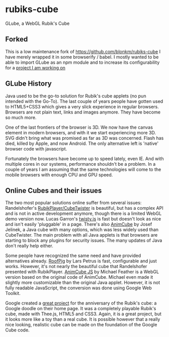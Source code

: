 # rubiks-cube
GLube, a WebGL Rubik's Cube

## Forked

This is a low maintenance fork of https://github.com/blonkm/rubiks-cube
I have merely wrapped it in some browserify / babel. I mostly wanted to be able to import GLube as an npm module and to increase its configurability for a [project I am working on](https://github.com/nathanKramer/cube-algs)

## GLube History
Java used to be the go-to solution for Rubik's cube applets (no pun intended with the Go-To). The last couple of years people
have gotten used to HTML5+CSS3 which gives a very slick experience in regular browsers. Browsers are not plain text, links and images anymore. They have become so much more.

One of the last frontiers of the browser is 3D. We now have the canvas element in modern browsers, and with it we start
experiencing more 3D. SVG didn't bring what was promised as far as 3D was concerned. Flash has died, killed by Apple, and now
Android. The only alternative left is 'native' browser code with javascript.

Fortunately the browsers have become up to speed lately, even IE. And with multiple cores in our systems, performance shouldn't be a problem. In a couple of years I am assuming that the same technologies will come to the mobile browsers with enough CPU and GPU speed.

## Online Cubes and their issues
The two most popular solutions online suffer from several issues: Randelshofer's [RubikPlayer/CubeTwister](http://www.randelshofer.ch/cubetwister/) is beautiful, but has a complex API and is not in active development anymore, though there is a limited WebGL demo version now. Lucas Garron's [twisty.js](http://www.cubing.net/twisty.js/) is fast but doesn't look as nice and isn't easily 'pluggable' in a page. There's also  [AnimCube](http://software.rubikscube.info/AnimCube/) by Josef Jelinek, a Java cube with many options, which was less widely used than CubeTwister. The main problem with all Java applets is that browsers are starting to block any plugins for security issues. The many updates of Java don't really help either.

Some people have recognized the same need and have provided alternatives already. [RoofPig](https://github.com/larspetrus/Roofpig) by Lars Petrus is fast, configurable and just works. However, it's not nearly the beautiful cube that Randelshofer presented with RubikPlayer. [AnimCube JS](http://irbsystems.com/test2/rc/index.html) by Michael Feather is a WebGL version based on the original code of AnimCube. Michael even made it slightly more customizable than the original Java applet. However, it is not fully readable JavaScript, the conversion was done using Google Web Toolkit.

Google created a [great project](https://www.chrome.com/cubelab) for the anniversary of the Rubik's cube: a Google doodle on their home page. It was a completely playable Rubik's cube, made with Thee.js, HTML5 and CSS3. Again, it is a great project, but it looks more like a toy than a real cube. It is possible however that a really nice looking, realistic cube can be made on the foundation of the Google Cube code.
